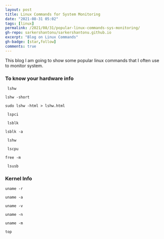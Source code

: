 ```yaml
---
layout: post
title: Linux Commands for System Monitoring
date: "2021-08-31 05:02"
tags: [linux]
permalink: /2021/08/31/popular-linux-commands-sys-monitoring/
gh-repo: sarkershantonu/sarkershantonu.github.io
excerpt: "Blog on Linux Commands"
gh-badge: [star,follow]
comments: true
---
```



This blog I am going to show some popular linux commands that I often use to monitor system.  

### To know your hardware info 

``` lshw```

```lshw -short```

```sudo lshw -html > lshw.html```

``` lspci```

``` lsblk```

```lsblk -a```

``` lshw```

``` lscpu```

```free -m```

``` lsusb```

### Kernel Info 

```uname -r```

```uname -a```


```uname -v```

```uname -n```

```uname -m```


```top```


